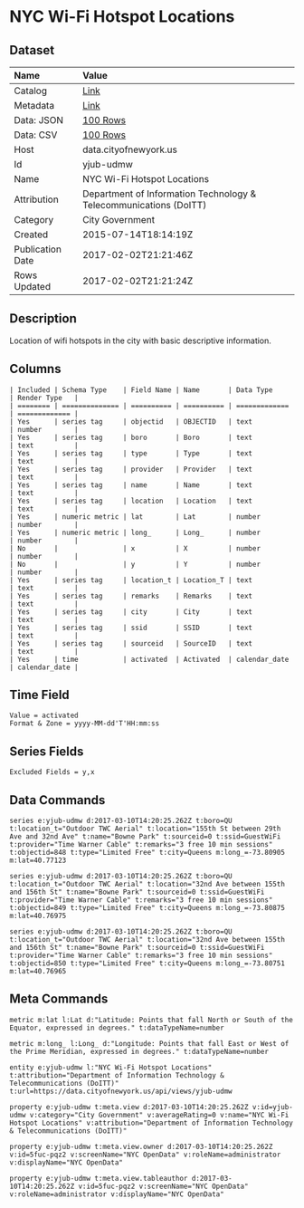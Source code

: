 # NYC Wi-Fi Hotspot Locations

## Dataset

| Name | Value |
| :--- | :---- |
| Catalog | [Link](https://catalog.data.gov/dataset/nyc-wi-fi-hotspot-locations) |
| Metadata | [Link](https://data.cityofnewyork.us/api/views/yjub-udmw) |
| Data: JSON | [100 Rows](https://data.cityofnewyork.us/api/views/yjub-udmw/rows.json?max_rows=100) |
| Data: CSV | [100 Rows](https://data.cityofnewyork.us/api/views/yjub-udmw/rows.csv?max_rows=100) |
| Host | data.cityofnewyork.us |
| Id | yjub-udmw |
| Name | NYC Wi-Fi Hotspot Locations |
| Attribution | Department of Information Technology & Telecommunications (DoITT) |
| Category | City Government |
| Created | 2015-07-14T18:14:19Z |
| Publication Date | 2017-02-02T21:21:46Z |
| Rows Updated | 2017-02-02T21:21:24Z |

## Description

Location of wifi hotspots in the city with basic descriptive information.

## Columns

```ls
| Included | Schema Type    | Field Name | Name       | Data Type     | Render Type   |
| ======== | ============== | ========== | ========== | ============= | ============= |
| Yes      | series tag     | objectid   | OBJECTID   | text          | number        |
| Yes      | series tag     | boro       | Boro       | text          | text          |
| Yes      | series tag     | type       | Type       | text          | text          |
| Yes      | series tag     | provider   | Provider   | text          | text          |
| Yes      | series tag     | name       | Name       | text          | text          |
| Yes      | series tag     | location   | Location   | text          | text          |
| Yes      | numeric metric | lat        | Lat        | number        | number        |
| Yes      | numeric metric | long_      | Long_      | number        | number        |
| No       |                | x          | X          | number        | number        |
| No       |                | y          | Y          | number        | number        |
| Yes      | series tag     | location_t | Location_T | text          | text          |
| Yes      | series tag     | remarks    | Remarks    | text          | text          |
| Yes      | series tag     | city       | City       | text          | text          |
| Yes      | series tag     | ssid       | SSID       | text          | text          |
| Yes      | series tag     | sourceid   | SourceID   | text          | text          |
| Yes      | time           | activated  | Activated  | calendar_date | calendar_date |
```

## Time Field

```ls
Value = activated
Format & Zone = yyyy-MM-dd'T'HH:mm:ss
```

## Series Fields

```ls
Excluded Fields = y,x
```

## Data Commands

```ls
series e:yjub-udmw d:2017-03-10T14:20:25.262Z t:boro=QU t:location_t="Outdoor TWC Aerial" t:location="155th St between 29th Ave and 32nd Ave" t:name="Bowne Park" t:sourceid=0 t:ssid=GuestWiFi t:provider="Time Warner Cable" t:remarks="3 free 10 min sessions" t:objectid=848 t:type="Limited Free" t:city=Queens m:long_=-73.80905 m:lat=40.77123

series e:yjub-udmw d:2017-03-10T14:20:25.262Z t:boro=QU t:location_t="Outdoor TWC Aerial" t:location="32nd Ave between 155th and 156th St" t:name="Bowne Park" t:sourceid=0 t:ssid=GuestWiFi t:provider="Time Warner Cable" t:remarks="3 free 10 min sessions" t:objectid=849 t:type="Limited Free" t:city=Queens m:long_=-73.80875 m:lat=40.76975

series e:yjub-udmw d:2017-03-10T14:20:25.262Z t:boro=QU t:location_t="Outdoor TWC Aerial" t:location="32nd Ave between 155th and 156th St" t:name="Bowne Park" t:sourceid=0 t:ssid=GuestWiFi t:provider="Time Warner Cable" t:remarks="3 free 10 min sessions" t:objectid=850 t:type="Limited Free" t:city=Queens m:long_=-73.80751 m:lat=40.76965
```

## Meta Commands

```ls
metric m:lat l:Lat d:"Latitude: Points that fall North or South of the Equator, expressed in degrees." t:dataTypeName=number

metric m:long_ l:Long_ d:"Longitude: Points that fall East or West of the Prime Meridian, expressed in degrees." t:dataTypeName=number

entity e:yjub-udmw l:"NYC Wi-Fi Hotspot Locations" t:attribution="Department of Information Technology & Telecommunications (DoITT)" t:url=https://data.cityofnewyork.us/api/views/yjub-udmw

property e:yjub-udmw t:meta.view d:2017-03-10T14:20:25.262Z v:id=yjub-udmw v:category="City Government" v:averageRating=0 v:name="NYC Wi-Fi Hotspot Locations" v:attribution="Department of Information Technology & Telecommunications (DoITT)"

property e:yjub-udmw t:meta.view.owner d:2017-03-10T14:20:25.262Z v:id=5fuc-pqz2 v:screenName="NYC OpenData" v:roleName=administrator v:displayName="NYC OpenData"

property e:yjub-udmw t:meta.view.tableauthor d:2017-03-10T14:20:25.262Z v:id=5fuc-pqz2 v:screenName="NYC OpenData" v:roleName=administrator v:displayName="NYC OpenData"
```